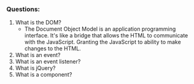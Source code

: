 ### Questions:
1. What is the DOM?
    - The Document Object Model is an application programming interface. It's like a bridge that allows the HTML to communicate with the JavaScript. Granting the JavaScript to ability to make changes to the HTML.
2. What is an event?
3. What is an event listener?
4. What is jQuery?
5. What is a component? 